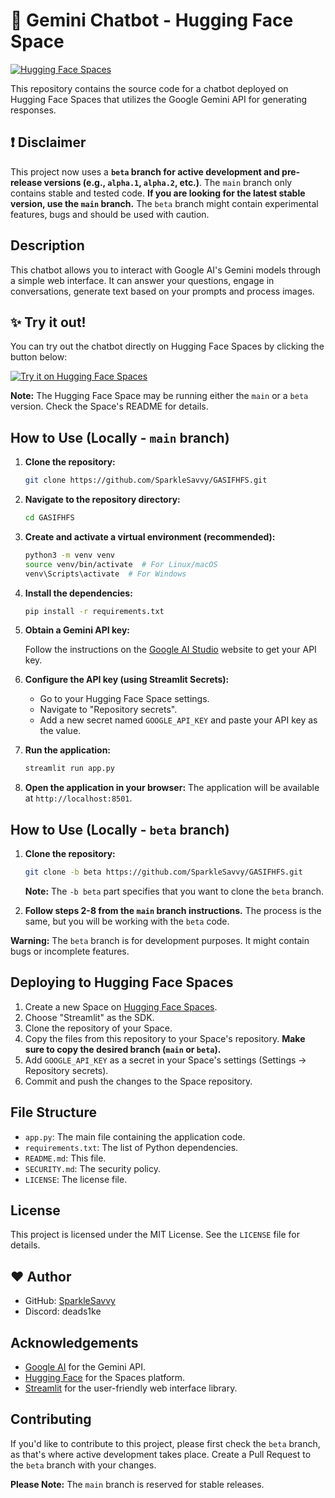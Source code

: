 # 🌠 Gemini Chatbot - Hugging Face Space

[![Hugging Face Spaces](https://img.shields.io/badge/%F0%9F%A4%97%20Hugging%20Face-Spaces-blue)](https://huggingface.co/spaces/DEADS1KE/Gemeni-Exp-1206)

This repository contains the source code for a chatbot deployed on Hugging Face Spaces that utilizes the Google Gemini API for generating responses.

## ❗ Disclaimer

This project now uses a **`beta` branch for active development and pre-release versions (e.g., `alpha.1`, `alpha.2`, etc.)**. The `main` branch only contains stable and tested code. **If you are looking for the latest stable version, use the `main` branch.** The `beta` branch might contain experimental features, bugs and should be used with caution.

## Description

This chatbot allows you to interact with Google AI's Gemini models through a simple web interface. It can answer your questions, engage in conversations, generate text based on your prompts and process images.

## ✨ Try it out!

You can try out the chatbot directly on Hugging Face Spaces by clicking the button below:

[![Try it on Hugging Face Spaces](https://huggingface.co/datasets/huggingface/badges/resolve/main/open-in-hf-spaces-sm.svg)](https://huggingface.co/spaces/DEADS1KE/Gemeni-Exp-1206)

**Note:** The Hugging Face Space may be running either the `main` or a `beta` version. Check the Space's README for details.

## How to Use (Locally - `main` branch)

1. **Clone the repository:**

    ```bash
    git clone https://github.com/SparkleSavvy/GASIFHFS.git
    ```

2. **Navigate to the repository directory:**

    ```bash
    cd GASIFHFS
    ```

3. **Create and activate a virtual environment (recommended):**

    ```bash
    python3 -m venv venv
    source venv/bin/activate  # For Linux/macOS
    venv\Scripts\activate  # For Windows
    ```

4. **Install the dependencies:**

    ```bash
    pip install -r requirements.txt
    ```

5. **Obtain a Gemini API key:**

    Follow the instructions on the [Google AI Studio](https://ai.google.dev/tutorials/python_quickstart) website to get your API key.

6. **Configure the API key (using Streamlit Secrets):**

    *   Go to your Hugging Face Space settings.
    *   Navigate to "Repository secrets".
    *   Add a new secret named `GOOGLE_API_KEY` and paste your API key as the value.

7. **Run the application:**

    ```bash
    streamlit run app.py
    ```

8. **Open the application in your browser:**
    The application will be available at `http://localhost:8501`.

## How to Use (Locally - `beta` branch)

1. **Clone the repository:**

    ```bash
    git clone -b beta https://github.com/SparkleSavvy/GASIFHFS.git
    ```
    **Note:** The `-b beta` part specifies that you want to clone the `beta` branch.

2. **Follow steps 2-8 from the `main` branch instructions.** The process is the same, but you will be working with the `beta` code.

**Warning:** The `beta` branch is for development purposes. It might contain bugs or incomplete features.

## Deploying to Hugging Face Spaces

1. Create a new Space on [Hugging Face Spaces](https://huggingface.co/spaces).
2. Choose "Streamlit" as the SDK.
3. Clone the repository of your Space.
4. Copy the files from this repository to your Space's repository. **Make sure to copy the desired branch (`main` or `beta`).**
5. Add `GOOGLE_API_KEY` as a secret in your Space's settings (Settings -> Repository secrets).
6. Commit and push the changes to the Space repository.

## File Structure

*   `app.py`: The main file containing the application code.
*   `requirements.txt`: The list of Python dependencies.
*   `README.md`: This file.
*   `SECURITY.md`: The security policy.
*   `LICENSE`: The license file.

## License

This project is licensed under the MIT License. See the `LICENSE` file for details.

## ❤️ Author

*   GitHub: [SparkleSavvy](https://github.com/SparkleSavvy)
*   Discord: deads1ke

## Acknowledgements

*   [Google AI](https://ai.google.dev/) for the Gemini API.
*   [Hugging Face](https://huggingface.co/) for the Spaces platform.
*   [Streamlit](https://streamlit.io/) for the user-friendly web interface library.

## Contributing

If you'd like to contribute to this project, please first check the `beta` branch, as that's where active development takes place. Create a Pull Request to the `beta` branch with your changes.

**Please Note:** The `main` branch is reserved for stable releases.
